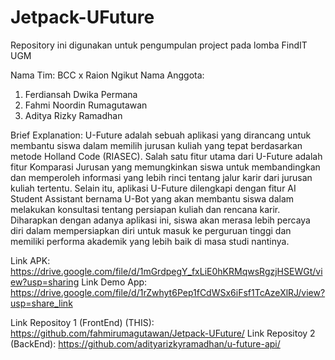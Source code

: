 # Jetpack-UFuture
Repository ini digunakan untuk pengumpulan project pada lomba FindIT UGM

Nama Tim: BCC x Raion Ngikut
Nama Anggota: 
1. Ferdiansah Dwika Permana
2. Fahmi Noordin Rumagutawan
3. Aditya Rizky Ramadhan

Brief Explanation:
U-Future adalah sebuah aplikasi yang dirancang untuk membantu siswa dalam memilih jurusan kuliah yang tepat berdasarkan metode Holland Code (RIASEC). Salah satu fitur utama dari U-Future adalah fitur Komparasi Jurusan yang memungkinkan siswa untuk membandingkan dan memperoleh informasi yang lebih rinci tentang jalur karir dari jurusan kuliah tertentu. Selain itu, aplikasi U-Future dilengkapi dengan fitur AI Student Assistant bernama U-Bot yang akan membantu siswa dalam melakukan konsultasi tentang persiapan kuliah dan rencana karir. Diharapkan dengan adanya aplikasi ini, siswa akan merasa lebih percaya diri dalam mempersiapkan diri untuk masuk ke perguruan tinggi dan memiliki performa akademik yang lebih baik di masa studi nantinya.

Link APK: https://drive.google.com/file/d/1mGrdpegY_fxLiE0hKRMqwsRgzjHSEWGt/view?usp=sharing
Link Demo App: https://drive.google.com/file/d/1rZwhyt6Pep1fCdWSx6iFsf1TcAzeXlRJ/view?usp=share_link


Link Repositoy 1 (FrontEnd) (THIS): https://github.com/fahmirumagutawan/Jetpack-UFuture/
Link Repositoy 2 (BackEnd): https://github.com/adityarizkyramadhan/u-future-api/
